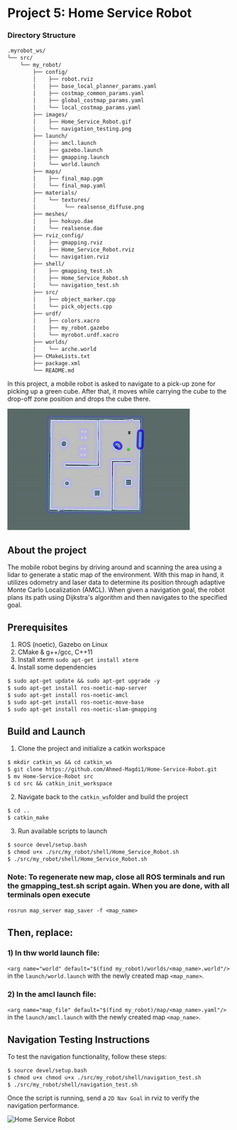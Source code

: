 # Project 5: Home Service Robot
### Directory Structure

    .myrobot_ws/ 
    └── src/
        └── my_robot/
            ├── config/
            │    ├── robot.rviz
            │    ├── base_local_planner_params.yaml
            │    ├── costmap_common_params.yaml
            │    ├── global_costmap_params.yaml
            │    └── local_costmap_params.yaml
            ├── images/
            │    ├── Home_Service_Robot.gif
            │    └── navigation_testing.png
            ├── launch/
            │    ├── amcl.launch
            │    ├── gazebo.launch
            │    ├── gmapping.launch
            │    └── world.launch
            ├── maps/
            │    ├── final_map.pgm
            │    └── final_map.yaml
            ├── materials/
            │    └── textures/
            │         └── realsense_diffuse.png
            ├── meshes/
            │    ├── hokuyo.dae
            │    └── realsense.dae
            ├── rviz_config/
            │    ├── gmapping.rviz
            │    ├── Home_Service_Robot.rviz
            │    └── navigation.rviz
            ├── shell/
            │    ├── gmapping_test.sh
            │    ├── Home_Service_Robot.sh
            │    └── navigation_test.sh
            ├── src/
            │    ├── object_marker.cpp
            │    └── pick_objects.cpp
            ├── urdf/
            │    ├── colors.xacro
            │    ├── my_robot.gazebo
            │    └── myrobot.urdf.xacro
            ├── worlds/
            │    └── arche.world
            ├── CMakeLists.txt
            ├── package.xml
            └── README.md


In this project, a mobile robot is asked to navigate to a pick-up zone for picking 
up a green cube. After that, it moves while carrying the cube to the drop-off
zone position and drops the cube there.

![Home Service Robot](/src/my_robot/images/Home_Service_Robot.gif)

## About the project
The mobile robot begins by driving around and scanning the area using a lidar to generate a static map of the environment. With this map in hand, it utilizes odometry and laser data to determine its position through adaptive Monte Carlo Localization (AMCL). When given a navigation goal, the robot plans its path using Dijkstra's algorithm and then navigates to the specified goal.

## Prerequisites
1. ROS (noetic), Gazebo on Linux
2. CMake & g++/gcc, C++11
3. Install xterm `sudo apt-get install xterm`
4. Install some dependencies

```
$ sudo apt-get update && sudo apt-get upgrade -y
$ sudo apt-get install ros-noetic-map-server
$ sudo apt-get install ros-noetic-amcl
$ sudo apt-get install ros-noetic-move-base
$ sudo apt-get install ros-noetic-slam-gmapping
```

## Build and Launch

1. Clone the project and initialize a catkin workspace
```
$ mkdir catkin_ws && cd catkin_ws
$ git clone https://github.com/Ahmed-Magdi1/Home-Service-Robot.git
$ mv Home-Service-Robot src
$ cd src && catkin_init_workspace
```

2. Navigate back to the `catkin_ws`folder and build the project
```
$ cd ..
$ catkin_make
```

3. Run available scripts to launch
```
$ source devel/setup.bash
$ chmod u+x ./src/my_robot/shell/Home_Service_Robot.sh 
$ ./src/my_robot/shell/Home_Service_Robot.sh 
```

### Note: To regenerate new map, close all ROS terminals and run the gmapping_test.sh script again. When you are done, with all terminals open  execute

```rosrun map_server map_saver -f <map_name>```
## Then, replace:

### 1) In thw world launch file:

`<arg name="world" default="$(find my_robot)/worlds/<map_name>.world"/>` in the `launch/world.launch` with the newly created map `<map_name>`.

### 2) In the amcl launch file:

`<arg name="map_file" default="$(find my_robot)/map/<map_name>.yaml"/>` in the `launch/amcl.launch` with the newly created map `<map_name>`.

## Navigation Testing Instructions

To test the navigation functionality, follow these steps:

```
$ source devel/setup.bash
$ chmod u+x chmod u+x ./src/my_robot/shell/navigation_test.sh 
$ ./src/my_robot/shell/navigation_test.sh 
```
Once the script is running, send a `2D Nav Goal` in rviz to verify the navigation performance.

![Home Service Robot](/src/my_robot/images/navigation_testing.png)



